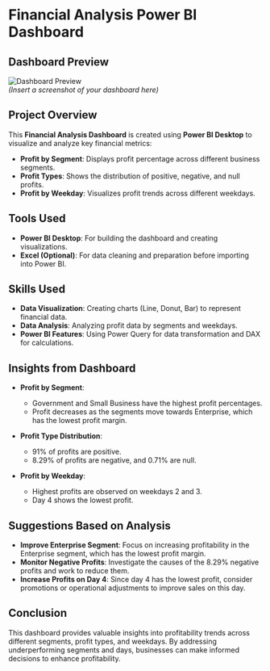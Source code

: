 # Financial Analysis Power BI Dashboard

## Dashboard Preview
![Dashboard Preview](link_to_image_of_dashboard)  
*(Insert a screenshot of your dashboard here)*



## Project Overview
This **Financial Analysis Dashboard** is created using **Power BI Desktop** to visualize and analyze key financial metrics:

- **Profit by Segment**: Displays profit percentage across different business segments.
- **Profit Types**: Shows the distribution of positive, negative, and null profits.
- **Profit by Weekday**: Visualizes profit trends across different weekdays.



## Tools Used
- **Power BI Desktop**: For building the dashboard and creating visualizations.
- **Excel (Optional)**: For data cleaning and preparation before importing into Power BI.



## Skills Used
- **Data Visualization**: Creating charts (Line, Donut, Bar) to represent financial data.
- **Data Analysis**: Analyzing profit data by segments and weekdays.
- **Power BI Features**: Using Power Query for data transformation and DAX for calculations.



## Insights from Dashboard
- **Profit by Segment**:  
  - Government and Small Business have the highest profit percentages.
  - Profit decreases as the segments move towards Enterprise, which has the lowest profit margin.

- **Profit Type Distribution**:  
  - 91% of profits are positive.
  - 8.29% of profits are negative, and 0.71% are null.

- **Profit by Weekday**:  
  - Highest profits are observed on weekdays 2 and 3.
  - Day 4 shows the lowest profit.



## Suggestions Based on Analysis
- **Improve Enterprise Segment**: Focus on increasing profitability in the Enterprise segment, which has the lowest profit margin.
- **Monitor Negative Profits**: Investigate the causes of the 8.29% negative profits and work to reduce them.
- **Increase Profits on Day 4**: Since day 4 has the lowest profit, consider promotions or operational adjustments to improve sales on this day.



## Conclusion
This dashboard provides valuable insights into profitability trends across different segments, profit types, and weekdays. By addressing underperforming segments and days, businesses can make informed decisions to enhance profitability.

